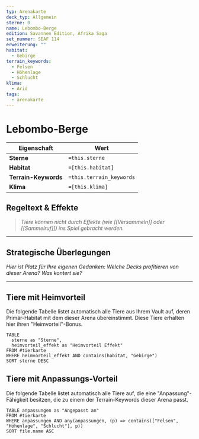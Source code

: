 ```yaml
---
typ: Arenakarte
deck_typ: Allgemein
sterne: 0
name: Lebombo-Berge
edition: Savannen Edition, Afrika Saga
set_nummer: SEAF 114
erweiterung: ""
habitat:
  - Gebirge
terrain_keywords:
  - Felsen
  - Höhenlage
  - Schlucht
klima:
  - Arid
tags:
  - arenakarte
---
```


# Lebombo-Berge

| Eigenschaft | Wert |
|---|---|
| **Sterne** | `=this.sterne` |
| **Habitat** | `=[this.habitat]` |
| **Terrain-Keywords** | `=this.terrain_keywords` |
| **Klima** | `=[this.klima]` |

## Regeltext & Effekte

> *Tiere können nicht durch Effekte (wie [[Versammeln]] oder [[Sammelruf]]) ins Spiel gebracht werden.*

---
## Strategische Überlegungen

*Hier ist Platz für Ihre eigenen Gedanken: Welche Decks profitieren von dieser Arena? Was kontert sie?*

---
## Tiere mit Heimvorteil

Die folgende Tabelle listet automatisch alle Tiere aus Ihrem Vault auf, deren Primär-Habitat mit dem dieser Arena übereinstimmt. Diese Tiere erhalten hier ihren "Heimvorteil"-Bonus.

```dataview
TABLE
  sterne as "Sterne",
  heimvorteil_effekt as "Heimvorteil Effekt"
FROM #tierkarte
WHERE heimvorteil_effekt AND contains(habitat, "Gebirge")
SORT sterne DESC
```

## Tiere mit Anpassungs-Vorteil

Die folgende Tabelle listet automatisch alle Tiere auf, die eine "Anpassung"-Fähigkeit besitzen, die zu einem der Terrain-Keywords dieser Arena passt.

``` dataview
TABLE anpassungen as "Angepasst an"
FROM #tierkarte
WHERE anpassungen AND any(anpassungen, (p) => contains(["Felsen", "Höhenlage", "Schlucht"], p))
SORT file.name ASC

